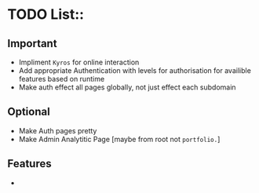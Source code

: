 # TODO List::
## Important
 - Impliment `Kyros` for online interaction
 - Add appropriate Authentication with levels for authorisation for availible features based on runtime
 - Make auth effect all pages globally, not just effect each subdomain
## Optional
 - Make Auth pages pretty
 - Make Admin Analytitic Page [maybe from root not `portfolio.`]
## Features
 - 